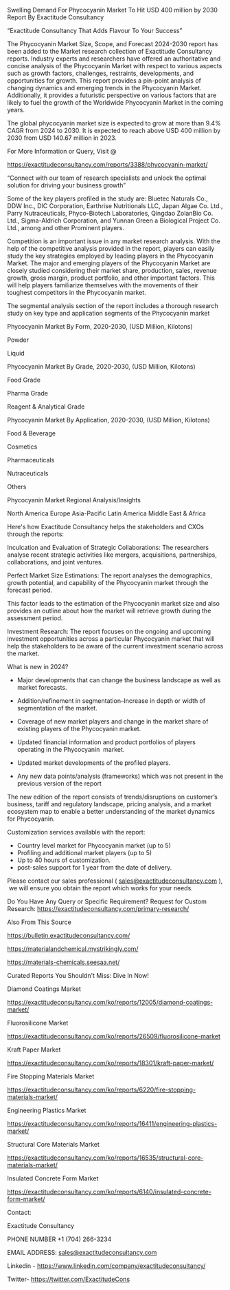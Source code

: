 Swelling Demand For Phycocyanin Market To Hit USD 400 million by 2030 Report By Exactitude Consultancy

“Exactitude Consultancy That Adds Flavour To Your Success”

The Phycocyanin Market Size, Scope, and Forecast 2024-2030 report has been added to the Market research collection of Exactitude Consultancy reports. Industry experts and researchers have offered an authoritative and concise analysis of the Phycocyanin Market with respect to various aspects such as growth factors, challenges, restraints, developments, and opportunities for growth. This report provides a pin-point analysis of changing dynamics and emerging trends in the Phycocyanin Market. Additionally, it provides a futuristic perspective on various factors that are likely to fuel the growth of the Worldwide Phycocyanin Market in the coming years.

The global phycocyanin market size is expected to grow at more than 9.4% CAGR from 2024 to 2030. It is expected to reach above USD 400 million by 2030 from USD 140.67 million in 2023.

For More Information or Query, Visit @

https://exactitudeconsultancy.com/reports/3388/phycocyanin-market/

“Connect with our team of research specialists and unlock the optimal solution for driving your business growth”

Some of the key players profiled in the study are: Bluetec Naturals Co., DDW Inc., DIC Corporation, Earthrise Nutritionals LLC, Japan Algae Co. Ltd., Parry Nutraceuticals, Phyco-Biotech Laboratories, Qingdao ZolanBio Co. Ltd., Sigma-Aldrich Corporation, and Yunnan Green a Biological Project Co. Ltd., among and other Prominent players.

Competition is an important issue in any market research analysis. With the help of the competitive analysis provided in the report, players can easily study the key strategies employed by leading players in the Phycocyanin Market. The major and emerging players of the Phycocyanin Market are closely studied considering their market share, production, sales, revenue growth, gross margin, product portfolio, and other important factors. This will help players familiarize themselves with the movements of their toughest competitors in the Phycocyanin market.

The segmental analysis section of the report includes a thorough research study on key type and application segments of the Phycocyanin market

Phycocyanin Market By Form, 2020-2030, (USD Million, Kilotons)

Powder

Liquid

Phycocyanin Market By Grade, 2020-2030, (USD Million, Kilotons)

Food Grade

Pharma Grade

Reagent & Analytical Grade

Phycocyanin Market By Application, 2020-2030, (USD Million, Kilotons)

Food & Beverage

Cosmetics

Pharmaceuticals

Nutraceuticals

Others

Phycocyanin Market Regional Analysis/Insights

North America
Europe
Asia-Pacific
Latin America
Middle East & Africa

Here's how Exactitude Consultancy helps the stakeholders and CXOs through the reports:

Inculcation and Evaluation of Strategic Collaborations: The researchers analyse recent strategic activities like mergers, acquisitions, partnerships, collaborations, and joint ventures.

Perfect Market Size Estimations: The report analyses the demographics, growth potential, and capability of the Phycocyanin market through the forecast period.

This factor leads to the estimation of the Phycocyanin market size and also provides an outline about how the market will retrieve growth during the assessment period.

Investment Research: The report focuses on the ongoing and upcoming investment opportunities across a particular Phycocyanin market that will help the stakeholders to be aware of the current investment scenario across the market.

What is new in 2024?

- Major developments that can change the business landscape as well as market forecasts.

- Addition/refinement in segmentation–Increase in depth or width of segmentation of the market.

- Coverage of new market players and change in the market share of existing players of the Phycocyanin market.

- Updated financial information and product portfolios of players operating in the Phycocyanin  market.

- Updated market developments of the profiled players.

- Any new data points/analysis (frameworks) which was not present in the previous version of the report

The new edition of the report consists of trends/disruptions on customer’s business, tariff and regulatory landscape, pricing analysis, and a market ecosystem map to enable a better understanding of the market dynamics for Phycocyanin.

Customization services available with the report:

- Country level market for Phycocyanin market (up to 5)
- Profiling and additional market players (up to 5)
- Up to 40 hours of customization.
- post-sales support for 1 year from the date of delivery.

Please contact our sales professional ( sales@exactitudeconsultancy.com ),  we will ensure you obtain the report which works for your needs.

Do You Have Any Query or Specific Requirement? Request for Custom Research: https://exactitudeconsultancy.com/primary-research/

Also From This Source

https://bulletin.exactitudeconsultancy.com/

https://materialandchemical.mystrikingly.com/

https://materials-chemicals.seesaa.net/

Curated Reports You Shouldn't Miss: Dive In Now!

Diamond Coatings Market

https://exactitudeconsultancy.com/ko/reports/12005/diamond-coatings-market/

Fluorosilicone Market

https://exactitudeconsultancy.com/ko/reports/26509/fluorosilicone-market

Kraft Paper Market

https://exactitudeconsultancy.com/ko/reports/18301/kraft-paper-market/

Fire Stopping Materials Market

https://exactitudeconsultancy.com/ko/reports/6220/fire-stopping-materials-market/

Engineering Plastics Market

https://exactitudeconsultancy.com/ko/reports/16411/engineering-plastics-market/

Structural Core Materials Market

https://exactitudeconsultancy.com/ko/reports/16535/structural-core-materials-market/

Insulated Concrete Form Market

https://exactitudeconsultancy.com/ko/reports/6140/insulated-concrete-form-market/

Contact:

Exactitude Consultancy

PHONE NUMBER +1 (704) 266-3234

EMAIL ADDRESS: sales@exactitudeconsultancy.com

Linkedin - https://www.linkedin.com/company/exactitudeconsultancy/

Twitter- https://twitter.com/ExactitudeCons


